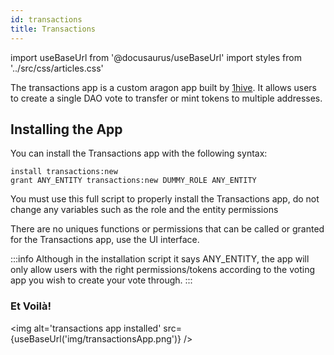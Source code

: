 ```yaml
---
id: transactions
title: Transactions
---
```

import useBaseUrl from '@docusaurus/useBaseUrl'
import styles from '../src/css/articles.css'

The transactions app is a custom aragon app built by [1hive](https://1hive.org/). It allows users to create a single DAO vote to transfer or mint tokens to multiple addresses.

## Installing the App

You can install the Transactions app with the following syntax:

```
install transactions:new
grant ANY_ENTITY transactions:new DUMMY_ROLE ANY_ENTITY
```

You must use this full script to properly install the Transactions app, do not change any variables such as the role and the entity permissions

There are no uniques functions or permissions that can be called or granted for the Transactions app, use the UI interface. 

:::info
Although in the installation script it says ANY_ENTITY, the app will only allow users with the right permissions/tokens according to the voting app you wish to create your vote through.
:::

### Et Voilà!

<img alt='transactions app installed' src={useBaseUrl('img/transactionsApp.png')} />
